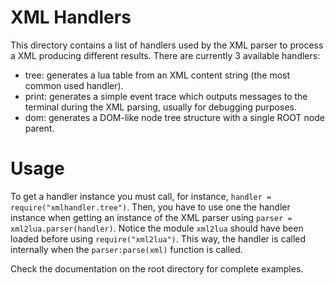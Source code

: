 # XML Handlers
This directory contains a list of handlers used by the XML parser to process a XML producing different results.
There are currently 3 available handlers:

- tree: generates a lua table from an XML content string (the most common used handler).
- print: generates a simple event trace which outputs messages to the terminal during the XML parsing, usually for debugging purposes.
- dom: generates a DOM-like node tree structure with a single ROOT node parent.

# Usage
To get a handler instance you must call, for instance, `handler = require("xmlhandler.tree")`.
Then, you have to use one the handler instance when getting an instance of the XML parser using `parser = xml2lua.parser(handler)`.
Notice the module `xml2lua` should have been loaded before using `require("xml2lua")`.
This way, the handler is called internally when the `parser:parse(xml)` function is called.

Check the documentation on the root directory for complete examples.